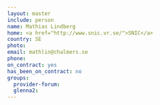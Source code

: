 ```yaml
---
layout: master
include: person
name: Mathias Lindberg
home: <a href="http://www.snic.vr.se/">SNIC</a>
country: SE
photo:
email: mathlin@chalmers.se
phone:
on_contract: yes
has_been_on_contract: no
groups:
  provider-forum:
  glenna2:
---
```

